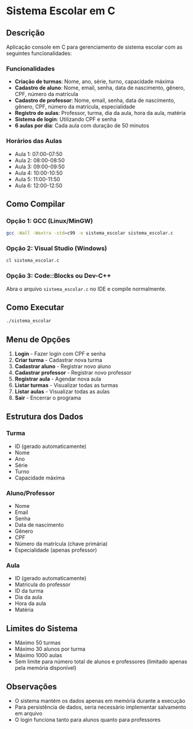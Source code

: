 # Sistema Escolar em C

## Descrição
Aplicação console em C para gerenciamento de sistema escolar com as seguintes funcionalidades:

### Funcionalidades
- **Criação de turmas**: Nome, ano, série, turno, capacidade máxima
- **Cadastro de aluno**: Nome, email, senha, data de nascimento, gênero, CPF, número da matrícula
- **Cadastro de professor**: Nome, email, senha, data de nascimento, gênero, CPF, número da matrícula, especialidade
- **Registro de aulas**: Professor, turma, dia da aula, hora da aula, matéria
- **Sistema de login**: Utilizando CPF e senha
- **6 aulas por dia**: Cada aula com duração de 50 minutos

### Horários das Aulas
- Aula 1: 07:00-07:50
- Aula 2: 08:00-08:50
- Aula 3: 09:00-09:50
- Aula 4: 10:00-10:50
- Aula 5: 11:00-11:50
- Aula 6: 12:00-12:50

## Como Compilar

### Opção 1: GCC (Linux/MinGW)
```bash
gcc -Wall -Wextra -std=c99 -o sistema_escolar sistema_escolar.c
```

### Opção 2: Visual Studio (Windows)
```cmd
cl sistema_escolar.c
```

### Opção 3: Code::Blocks ou Dev-C++
Abra o arquivo `sistema_escolar.c` no IDE e compile normalmente.

## Como Executar
```bash
./sistema_escolar
```

## Menu de Opções
1. **Login** - Fazer login com CPF e senha
2. **Criar turma** - Cadastrar nova turma
3. **Cadastrar aluno** - Registrar novo aluno
4. **Cadastrar professor** - Registrar novo professor
5. **Registrar aula** - Agendar nova aula
6. **Listar turmas** - Visualizar todas as turmas
7. **Listar aulas** - Visualizar todas as aulas
0. **Sair** - Encerrar o programa

## Estrutura dos Dados

### Turma
- ID (gerado automaticamente)
- Nome
- Ano
- Série
- Turno
- Capacidade máxima

### Aluno/Professor
- Nome
- Email
- Senha
- Data de nascimento
- Gênero
- CPF
- Número da matrícula (chave primária)
- Especialidade (apenas professor)

### Aula
- ID (gerado automaticamente)
- Matrícula do professor
- ID da turma
- Dia da aula
- Hora da aula
- Matéria

## Limites do Sistema
- Máximo 50 turmas
- Máximo 30 alunos por turma
- Máximo 1000 aulas
- Sem limite para número total de alunos e professores (limitado apenas pela memória disponível)

## Observações
- O sistema mantém os dados apenas em memória durante a execução
- Para persistência de dados, seria necessário implementar salvamento em arquivo
- O login funciona tanto para alunos quanto para professores